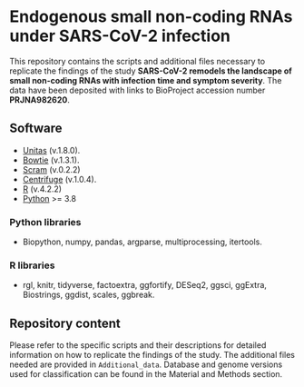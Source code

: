 # Endogenous small non-coding RNAs under SARS-CoV-2 infection  

This repository contains the scripts and additional files necessary to replicate the findings of the study **SARS-CoV-2 remodels the landscape of small non-coding RNAs with infection time and symptom severity**. The data have been deposited with links to BioProject accession number **PRJNA982620**. 

## Software
* [Unitas](https://www.smallrnagroup.uni-mainz.de/software.html) (v.1.8.0).
* [Bowtie](https://bowtie-bio.sourceforge.net/index.shtml) (v.1.3.1).
* [Scram](https://sfletc.github.io/scram/) (v.0.2.2)
* [Centrifuge](https://ccb.jhu.edu/software/centrifuge/) (v.1.0.4).
* [R](https://www.r-project.org/) (v.4.2.2)
* [Python](https://www.python.org/) >= 3.8

### Python libraries
* Biopython, numpy, pandas, argparse, multiprocessing, itertools.
### R libraries
* rgl, knitr, tidyverse, factoextra, ggfortify, DESeq2, ggsci, ggExtra, Biostrings, ggdist, scales, ggbreak.

## Repository content
Please refer to the specific scripts and their descriptions for detailed information on how to replicate the findings of the study. The additional files needed are provided in `Additional_data`. Database and genome versions used for classification can be found in the Material and Methods section. 
